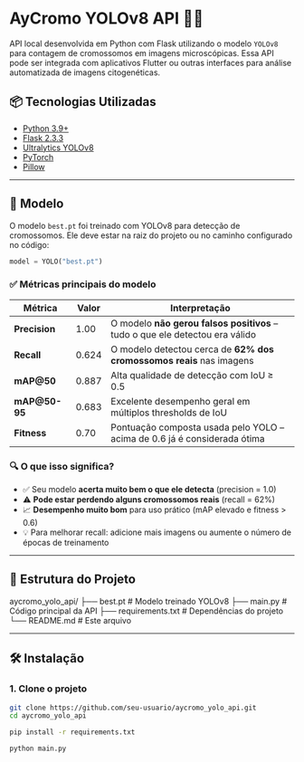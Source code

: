 # AyCromo YOLOv8 API 🔬🧬

API local desenvolvida em Python com Flask utilizando o modelo `YOLOv8` para contagem de cromossomos em imagens microscópicas. Essa API pode ser integrada com aplicativos Flutter ou outras interfaces para análise automatizada de imagens citogenéticas.

## 📦 Tecnologias Utilizadas

- [Python 3.9+](https://www.python.org/)
- [Flask 2.3.3](https://flask.palletsprojects.com/)
- [Ultralytics YOLOv8](https://docs.ultralytics.com/)
- [PyTorch](https://pytorch.org/)
- [Pillow](https://python-pillow.org/)

---

## 🧠 Modelo

O modelo `best.pt` foi treinado com YOLOv8 para detecção de cromossomos. Ele deve estar na raiz do projeto ou no caminho configurado no código:

```python
model = YOLO("best.pt")
```

### ✅ Métricas principais do modelo

| Métrica           | Valor  | Interpretação                                                                 |
|-------------------|--------|-------------------------------------------------------------------------------|
| **Precision**     | 1.00   | O modelo **não gerou falsos positivos** – tudo o que ele detectou era válido |
| **Recall**        | 0.624  | O modelo detectou cerca de **62% dos cromossomos reais** nas imagens         |
| **mAP@50**        | 0.887  | Alta qualidade de detecção com IoU ≥ 0.5                                     |
| **mAP@50-95**     | 0.683  | Excelente desempenho geral em múltiplos thresholds de IoU                    |
| **Fitness**       | 0.70   | Pontuação composta usada pelo YOLO – acima de 0.6 já é considerada ótima     |

### 🔍 O que isso significa?

- ✅ Seu modelo **acerta muito bem o que ele detecta** (precision = 1.0)
- ⚠️ **Pode estar perdendo alguns cromossomos reais** (recall = 62%)
- 📈 **Desempenho muito bom** para uso prático (mAP elevado e fitness > 0.6)
- 💡 Para melhorar recall: adicione mais imagens ou aumente o número de épocas de treinamento

---

## 📁 Estrutura do Projeto
aycromo_yolo_api/
├── best.pt                  # Modelo treinado YOLOv8
├── main.py                  # Código principal da API
├── requirements.txt         # Dependências do projeto
└── README.md                # Este arquivo

---

## 🛠️ Instalação

### 1. Clone o projeto

```bash
git clone https://github.com/seu-usuario/aycromo_yolo_api.git
cd aycromo_yolo_api

pip install -r requirements.txt

python main.py
```